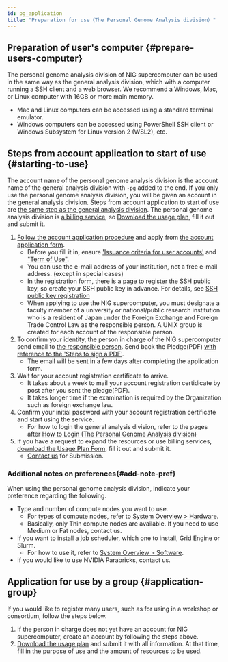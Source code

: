```yaml
---
id: pg_application
title: "Preparation for use（The Personal Genome Analysis division）"
---
```


## Preparation of user's computer {#prepare-users-computer}

The personal genome analysis division of NIG supercomputer can be used in the same way as the general analysis division, which with a computer running a SSH client and a web browser. We recommend a Windows, Mac, or Linux computer with 16GB or more main memory.

- Mac and Linux computers can be accessed using a standard terminal emulator.
- Windows computers can be accessed using PowerShell SSH client or Windows Subsystem for Linux version 2 (WSL2), etc.

## Steps from account application to start of use {#starting-to-use}

The account name of the personal genome analysis division is the account name of the general analysis division with `-pg` added to the end.
If you only use the personal genome analysis division, you will be given an account in the general analysis division.
Steps from account application to start of use are [the same step as the general analysis division](http://guides/using_general_analysis_division/ga_application/#steps-from-application-to-start).
The personal genome analysis division is [a billing service](/application/resource_extension), so [Download the usage plan](/application/resource_extension), fill it out and submit it.



1. [Follow the account application procedure](/application/registration) and apply from [the account application form](/blog/2024-10-25-account_system_maintenance)<!-- (https://sc-account.ddbj.nig.ac.jp/en/application/registration) -->.
    - Before you fill it in, ensure ['Issuance criteria for user accounts'](/application/terms_and_policies/user_account_issurance_criteria) and ["Term of Use"](/application/terms_and_policies/terms_of_use_2025).
    - You can use the e-mail address of your institution, not a free e-mail address. (except in special cases)
    - In the registration form, there is a page to register the SSH public key, so create your SSH public key in advance. For details, see [SSH public key registration](/application/ssh_keys)
    - When applying to use the NIG supercomputer, you must designate a faculty member of a university or national/public research institution who is a resident of Japan under the Foreign Exchange and Foreign Trade Control Law as the responsible person. A UNIX group is created for each account of the responsible person.
2. To confirm your identity, the person in charge of the NIG supercomputer send email to [the responsible person](/application/terms_and_policies/user_account_issurance_criteria/#the-responsible-persons-responsibilities). Send back the Pledge(PDF) [with reference to the 'Steps to sign a PDF'](/application/agreement_signing).
    - The email will be sent in a few days after completing the application form.
3. Wait for your account registration certificate to arrive.
    - It takes about a week to mail your account registration certidicate by post after you sent the pledge(PDF).
    - It takes longer time if the examination is required by the Organization such as foreign exchange law.
4. Confirm your initial password with your account registration certificate and start using the service.
    - For how to login the general analysis division, refer to the pages after [How to Login (The Personal Genome Analysis division)](/guides/using_general_analysis_division/ga_login)
5. If you have a request to expand the resources or use billing services, [download the Usage Plan Form](/application/resource_extension), fill it out and submit it.
    - [Contact us](/application/reference/) for Submission.


### Additional notes on preferences{#add-note-pref}

When using the personal genome analysis division, indicate your preference regarding the following.

- Type and number of compute nodes you want to use.
     - For types of compute nodes, refer to [System Overview > Hardware](/guides/hardware/hardware2025/).
    - Basically, only Thin compute nodes are available. If you need to use Medium or Fat nodes, contact us.
- If you want to install a job scheduler, which one to install, Grid Engine or Slurm.
    - For how to use it, refer to [System Overview > Software](/guides/software).
- If you would like to use NVIDIA Parabricks, contact us.


## Application for use by a group {#application-group}

If you would like to register many users, such as for using in a workshop or consortium, follow the steps below.

1. If the person in charge does not yet have an account for NIG supercomputer, create an account by following the steps above.
2. [Download the usage plan](/application/resource_extension) and submit it with all information. At that time, fill in the purpose of use and the amount of resources to be used.
